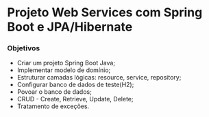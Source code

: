 # Projeto Web Services com Spring Boot e JPA/Hibernate

### Objetivos

- Criar um projeto Spring Boot Java;
- Implementar modelo de domínio;
- Estruturar camadas lógicas: resource, service, repository;
- Configurar banco de dados de teste(H2);
- Povoar o banco de dados;
- CRUD - Create, Retrieve, Update, Delete;
- Tratamento de exceções.

